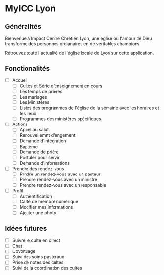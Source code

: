 # MyICC Lyon

## Généralités

Bienvenue à Impact Centre Chrétien Lyon, une église où l'amour de Dieu transforme des personnes ordianaires en de véritables champions.

Rétrouvez toute l'actualité de l'église locale de Lyon sur cette application.

## Fonctionalités

- [ ] Accueil
  - [ ] Cultes et Série d'enseignement en cours
  - [ ] Les temps de prières
  - [ ] Les mariages
  - [ ] Les Ministères
  - [ ] Listes des programmes de l'église de la semaine avec les horaires et les lieux
  - [ ] Programmes des ministères spécifiques
- [ ] Actions
  - [ ] Appel au salut
  - [ ] Renouvellemnt d'engement
  - [ ] Demande d'intégration
  - [ ] Baptème
  - [ ] Demande de prière
  - [ ] Postuler pour servir
  - [ ] Demande d'informations
- [ ] Prendre des rendez-vous
  - [ ] Prndre un rendez-vous avec un pasteur
  - [ ] Prendre rendez-vous avec un ministre
  - [ ] Prendre rendez-vous avec un responsable
- [ ] Profil
  - [ ] Authentification
  - [ ] Carte de membre numérique
  - [ ] Modifier mes informations
  - [ ] Ajouter une photo

## Idées futures

- [ ] Suivre le culte en direct
- [ ] Chat
- [ ] Covoituage
- [ ] Suivi des soins pastoraux
- [ ] Prise de notes des cultes
- [ ] Suivi de la coordination des cultes
